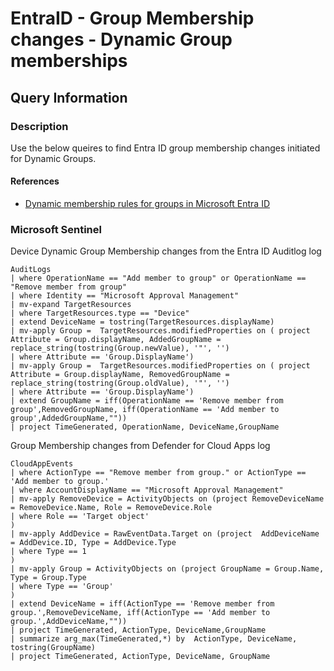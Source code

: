 # EntraID - Group Membership changes - Dynamic Group memberships

## Query Information

### Description

Use the below queires to find Entra ID group membership changes initiated for Dynamic Groups.

#### References

- [Dynamic membership rules for groups in Microsoft Entra ID](https://learn.microsoft.com/en-us/entra/identity/users/groups-dynamic-membership)

### Microsoft Sentinel

Device Dynamic Group Membership changes from the Entra ID Auditlog log

```kql
AuditLogs 
| where OperationName == "Add member to group" or OperationName == "Remove member from group"
| where Identity == "Microsoft Approval Management"
| mv-expand TargetResources
| where TargetResources.type == "Device"
| extend DeviceName = tostring(TargetResources.displayName)
| mv-apply Group =  TargetResources.modifiedProperties on ( project Attribute = Group.displayName, AddedGroupName = replace_string(tostring(Group.newValue), '"', '')
| where Attribute == 'Group.DisplayName')
| mv-apply Group =  TargetResources.modifiedProperties on ( project Attribute = Group.displayName, RemovedGroupName = replace_string(tostring(Group.oldValue), '"', '')
| where Attribute == 'Group.DisplayName')
| extend GroupName = iff(OperationName == 'Remove member from group',RemovedGroupName, iff(OperationName == 'Add member to group',AddedGroupName,""))
| project TimeGenerated, OperationName, DeviceName,GroupName
```

Group Membership changes from Defender for Cloud Apps log

```kql
CloudAppEvents
| where ActionType == "Remove member from group." or ActionType == 'Add member to group.'
| where AccountDisplayName == "Microsoft Approval Management"
| mv-apply RemoveDevice = ActivityObjects on (project RemoveDeviceName = RemoveDevice.Name, Role = RemoveDevice.Role
| where Role == 'Target object'
)
| mv-apply AddDevice = RawEventData.Target on (project  AddDeviceName = AddDevice.ID, Type = AddDevice.Type
| where Type == 1
)
| mv-apply Group = ActivityObjects on (project GroupName = Group.Name, Type = Group.Type
| where Type == 'Group'
)
| extend DeviceName = iff(ActionType == 'Remove member from group.',RemoveDeviceName, iff(ActionType == 'Add member to group.',AddDeviceName,""))
| project TimeGenerated, ActionType, DeviceName,GroupName
| summarize arg_max(TimeGenerated,*) by  ActionType, DeviceName, tostring(GroupName)
| project TimeGenerated, ActionType, DeviceName, GroupName
```

